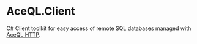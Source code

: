 # AceQL.Client
C# Client toolkit for easy access of remote SQL databases managed with <a href="https://www.aceql.com">AceQL HTTP</a>.
